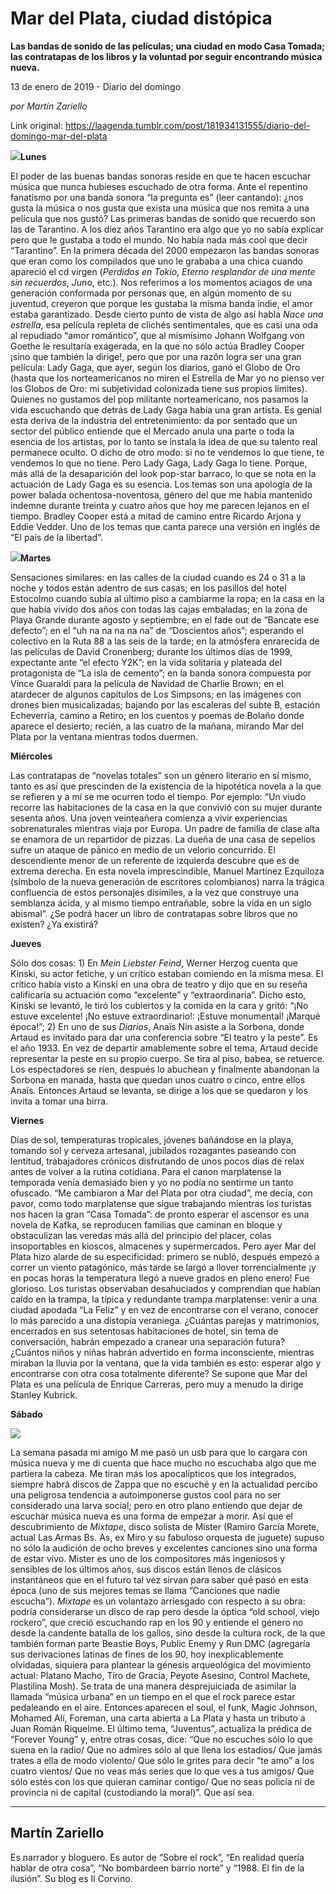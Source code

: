 # Mar del Plata, ciudad distópica

**Las bandas de sonido de las películas; una ciudad en modo Casa Tomada; las contratapas de los libros y la voluntad por seguir encontrando música nueva.**

13 de enero de 2019 - Diario del domingo

_por Martín Zariello_

Link original: https://laagenda.tumblr.com/post/181934131555/diario-del-domingo-mar-del-plata

![](https://64.media.tumblr.com/85ac2e8f6f780e13a2a18c4fdfc19a74/tumblr_inline_pl9zfoY8w31t6q87u_500.jpg)**Lunes**

El
poder de las buenas bandas sonoras reside en que te hacen escuchar
música que nunca hubieses escuchado de otra forma. Ante el repentino
fanatismo por una banda sonora “la pregunta es” (leer cantando):
¿nos gusta la música o nos gusta que exista una música que nos
remita a una película que nos gustó? Las primeras bandas de sonido
que recuerdo son las de Tarantino. A los diez años Tarantino era
algo que yo no sabía explicar pero que le gustaba a todo el mundo.
No había nada más cool que decir “Tarantino”. En la primera
década del 2000 empezaron las bandas sonoras que eran como los
compilados que uno le grababa a una chica cuando apareció el cd
virgen (*Perdidos en Tokio*, *Eterno resplandor de una mente sin
recuerdos*, *Juno*, etc.). Nos referimos a los momentos aciagos de una
generación conformada por personas que, en algún momento de su
juventud, creyeron que porque les gustaba la misma banda indie, el
amor estaba garantizado. Desde cierto punto de vista de algo así
habla *Nace una estrella*, esa película repleta de clichés
sentimentales, que es casi una oda al repudiado “amor romántico”,
que al mismísimo Johann Wolfgang von Goethe le resultaría
exagerada, en la que no sólo actúa Bradley Cooper ¡sino que
también la dirige!, pero que por una razón logra ser una gran
película: Lady Gaga, que ayer, según los diarios, ganó el Globo de
Oro (hasta que los norteamericanos no miren el Estrella de Mar yo no
pienso ver los Globos de Oro: mi subjetividad colonizada tiene sus
propios límites). Quienes no gustamos del pop militante
norteamericano, nos pasamos la vida escuchando que detrás de Lady
Gaga había una gran artista. Es genial esta deriva de la industria
del entretenimiento: da por sentado que un sector del público
entiende que el Mercado anula una parte o toda la esencia de los
artistas, por lo tanto se instala la idea de que su talento real
permanece oculto. O dicho de otro modo: si no te vendemos lo que
tiene, te vendemos lo que no tiene. Pero Lady Gaga, Lady Gaga lo
tiene. Porque, más allá de la desaparición del look pop-star
barraco, lo que se nota en la actuación de Lady Gaga es su esencia.
Los temas son una apología de la power balada ochentosa-noventosa,
género del que me había mantenido indemne durante treinta y cuatro
años que hoy me parecen lejanos en el tiempo. Bradley Cooper está a
mitad de camino entre Ricardo Arjona y Eddie Vedder. Uno de los temas
que canta parece una versión en inglés de “El país de la
libertad”.    


![](https://64.media.tumblr.com/a09cf603ca224860028e7f01d0379126/tumblr_inline_pl6vd1Unf91t6q87u_500.jpg)**Martes**

Sensaciones similares: en las calles de la ciudad cuando es 24 o 31 a
la noche y todos están adentro de sus casas; en los pasillos del
hotel Estocolmo cuando subía al último piso a cambiarme la ropa; en
la casa en la que había vivido dos años con todas las cajas
embaladas; en la zona de Playa Grande durante agosto y septiembre; en
el fade out de “Bancate ese defecto”; en el “uh na na na na na”
de “Doscientos años”; esperando el colectivo en la Ruta 88 a las
seis de la tarde; en la atmósfera enrarecida de las películas de
David Cronenberg; durante los últimos días de 1999, expectante ante
“el efecto Y2K”; en la vida solitaria y plateada del protagonista
de “La isla de cemento”; en la banda sonora compuesta por Vince
Guaraldi para la película de Navidad de Charlie Brown; en el
atardecer de algunos capítulos de Los Simpsons; en las imágenes con
drones bien musicalizadas; bajando por las escaleras del subte B,
estación Echeverría, camino a Retiro; en los cuentos y poemas de
Bolaño donde aparece el desierto; recién, a las cuatro de la
mañana, mirando Mar del Plata por la ventana mientras todos duermen.  


**Miércoles** 

Las contratapas de “novelas totales” son un género literario en
sí mismo, tanto es así que prescinden de la existencia de la
hipotética novela a la que se refieren y a mí se me ocurren todo el
tiempo. Por ejemplo: “Un viudo recorre las habitaciones de la casa
en la que convivió con su mujer durante sesenta años. Una joven
veinteañera comienza a vivir experiencias sobrenaturales mientras
viaja por Europa. Un padre de familia de clase alta se enamora de un
repartidor de pizzas. La dueña de una casa de sepelios sufre un
ataque de pánico en medio de un velorio concurrido. El descendiente
menor de un referente de izquierda descubre que es de extrema
derecha. En esta novela imprescindible, Manuel Martínez Ezquiloza
(símbolo de la nueva generación de escritores colombianos) narra la
trágica confluencia de estos personajes disímiles, a la vez que
construye una semblanza ácida, y al mismo tiempo entrañable, sobre
la vida en un siglo abismal”. ¿Se podrá hacer un libro de
contratapas sobre libros que no existen? ¿Ya existirá?  


**Jueves** 

Sólo
dos cosas: 1) En *Mein Liebster Feind*, Werner Herzog cuenta que
Kinski, su actor fetiche, y un crítico estaban comiendo en la misma
mesa. El crítico había visto a Kinski en una obra de teatro y dijo
que en su reseña calificaría su actuación como “excelente” y
“extraordinaria”. Dicho esto, Kinski se levantó, le tiró los
cubiertos y la comida en la cara y gritó: “¡No estuve excelente!
¡No estuve extraordinario!: ¡Estuve monumental! ¡Marqué época!”;
2) En uno de sus *Diarios*, Anaïs Nin asiste a la Sorbona,
donde Artaud es invitado para dar una conferencia sobre “El teatro
y la peste”. Es el año 1933. En vez de departir amablemente sobre
el tema, Artaud decide representar la peste en su propio cuerpo. Se
tira al piso, babea, se retuerce. Los espectadores se ríen, después
lo abuchean y finalmente abandonan la Sorbona en manada, hasta que
quedan unos cuatro o cinco, entre ellos Anaïs. Entonces Artaud se
levanta, se dirige a los que se quedaron y los invita a tomar una
birra.  


**Viernes** 

Días
de sol, temperaturas tropicales, jóvenes bañándose en la playa,
tomando sol y cerveza artesanal, jubilados rozagantes paseando con
lentitud, trabajadores crónicos disfrutando de unos pocos días de
relax antes de volver a la rutina cotidiana. Para el canon
marplatense la temporada venía demasiado bien y yo no podía no
sentirme un tanto ofuscado. “Me cambiaron a Mar del Plata por otra
ciudad”, me decía, con pavor, como todo marplatense que sigue
trabajando mientras los turistas nos hacen la gran “Casa Tomada”:
de pronto esperar el ascensor es una novela de Kafka, se reproducen
familias que caminan en bloque y obstaculizan las veredas más allá
del principio del placer, colas insoportables en kioscos, almacenes y
supermercados. Pero ayer Mar del Plata hizo alarde de su
especificidad: primero se nubló, después empezó a correr un viento
patagónico, más tarde se largó a llover torrencialmente ¡y en
pocas horas la temperatura llegó a nueve grados en pleno enero! Fue
glorioso. Los turistas observaban desahuciados y comprendían que
habían caído en la trampa, la típica y redundante trampa
marplatense: venir a una ciudad apodada “La Feliz” y en vez de
encontrarse con el verano, conocer lo más parecido a una distopía
veraniega. ¿Cuántas parejas y matrimonios, encerrados en sus
setentosas habitaciones de hotel, sin tema de conversación, habrán
empezado a cranear una separación futura? ¿Cuántos niños y niñas
habrán advertido en forma inconsciente, mientras miraban la lluvia
por la ventana, que la vida también es esto: esperar algo y
encontrarse con otra cosa totalmente diferente? Se supone que Mar del
Plata es una película de Enrique Carreras, pero muy a menudo la
dirige Stanley Kubrick.          


  


**Sábado**

![](https://64.media.tumblr.com/2d47b121bc9a611173b53a9ef8976fcc/tumblr_inline_pl6vd1R14l1t6q87u_500.jpg)

La
semana pasada mi amigo M me pasó un usb para que lo cargara con
música nueva y me di cuenta que hace mucho no escuchaba algo que me
partiera la cabeza. Me tiran más los apocalípticos que los
integrados, siempre habrá discos de Zappa que no escuché y en la
actualidad percibo una peligrosa tendencia a autoimponerse gustos
cool para no ser considerado una larva social; pero en otro plano
entiendo que dejar de escuchar música nueva es una forma de empezar
a morir. Así que el descubrimiento de *Mixtape*, disco solista
de Mister (Ramiro García Morete, actual Las Armas Bs. As, ex Miro y
su fabuloso orquesta de juguete) supuso no sólo la audición de ocho
breves y excelentes canciones sino una forma de estar vivo. Mister es
uno de los compositores más ingeniosos y sensibles de los últimos
años, sus discos están llenos de clásicos instantáneos que en el
futuro tal vez sirvan para saber qué pasó en esta época (uno de
sus mejores temas se llama “Canciones que nadie escucha”).
*Mixtape* es un volantazo arriesgado con respecto a su obra:
podría considerarse un disco de rap pero desde la óptica “old
school, viejo rockero”, que creció escuchando rap en los 90 y
entiende el género no desde la candente batalla de los gallos, sino
desde la cultura rock, de la que también forman parte Beastie Boys,
Public Enemy y Run DMC (agregaría sus derivaciones latinas de fines
de los 90, hoy inexplicablemente olvidadas, siquiera para plantear la
génesis arqueológica del movimiento actual: Platano Macho, Tiro de
Gracia, Peyote Asesino, Control Machete, Plastilina Mosh). Se trata
de una manera desprejuiciada de asimilar la llamada “música
urbana” en un tiempo en el que el rock parece estar pedaleando en
el aire. Entonces aparecen el soul, el funk, Magic Johnson, Mohamed
Alí, Foreman, una carta abierta a La Plata y hasta un tributo a Juan
Román Riquelme. El último tema, “Juventus”, actualiza la
prédica de “Forever Young” y, entre otras cosas, dice: “Que no
escuches sólo lo que suena en la radio/ Que no admires sólo al que
llena los estadios/ Que jamás trates a ella de modo violento/ Que
sólo le grites para decir “te amo” a los cuatro vientos/ Que no
veas más series que lo que ves a tus amigos/ Que sólo estés con
los que quieran caminar contigo/ Que no seas policía ni de provincia
ni de capital (custodiando la moral)”. Que así sea.   




---

 Martín Zariello
----------------

 Es narrador y bloguero. Es autor de “Sobre el rock”, “En realidad quería hablar de otra cosa”, “No bombardeen barrio norte” y “1988. El fin de la ilusión”. Su blog es Il Corvino.

